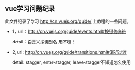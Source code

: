 ## vue学习问题纪录
此文件纪录了学习 http://cn.vuejs.org/guide/ 上教程的一些问题。

* 1，url：http://cn.vuejs.org/guide/events.html#按键修饰符

    detail：自定义按键别名 用不起！
* 2, url: http://cn.vuejs.org/guide/transitions.html#渐近过渡

    detail: stagger, enter-stagger, leave-stagger不知道怎么使用
    